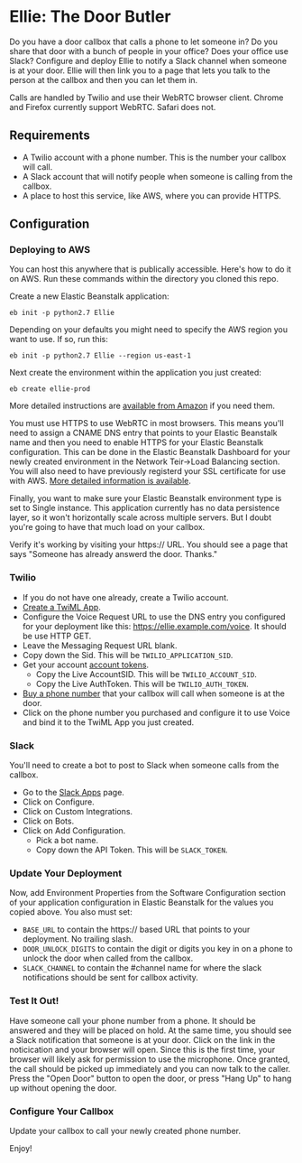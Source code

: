 # Ellie: The Door Butler
Do you have a door callbox that calls a phone to let someone in? Do you share that door with a bunch of people in
your office? Does your office use Slack? Configure and deploy Ellie to notify a Slack channel when someone is at
your door. Ellie will then link you to a page that lets you talk to the person at the callbox and then you can let
them in.

Calls are handled by Twilio and use their WebRTC browser client. Chrome and Firefox currently support WebRTC. Safari does not.

## Requirements

- A Twilio account with a phone number. This is the number your callbox will call.
- A Slack account that will notify people when someone is calling from the callbox.
- A place to host this service, like AWS, where you can provide HTTPS.  

## Configuration

### Deploying to AWS
You can host this anywhere that is publically accessible. Here's how to do it on AWS. Run these commands within the directory
you cloned this repo.

Create a new Elastic Beanstalk application:
```
eb init -p python2.7 Ellie
```

Depending on your defaults you might need to specify the AWS region you want to use. If so, run this:
```
eb init -p python2.7 Ellie --region us-east-1
```

Next create the environment within the application you just created:
```
eb create ellie-prod
```

More detailed instructions are <a href="http://docs.aws.amazon.com/elasticbeanstalk/latest/dg/create-deploy-python-flask.html">available from Amazon</a> if you need them.

You must use HTTPS to use WebRTC in most browsers. This means you'll need to assign a CNAME DNS entry that points to your
Elastic Beanstalk name and then you need to enable HTTPS for your Elastic Beanstalk configuration. This can be done in the 
Elastic Beanstalk Dashboard for your newly created environment in the Network Teir->Load Balancing section. You will also need 
to have previously registerd your SSL certificate for use with AWS. <a href="http://docs.aws.amazon.com/elasticbeanstalk/latest/dg/configuring-https.html">More detailed information is available</a>. 

Finally, you want to make sure your Elastic Beanstalk environment type is set to Single instance. This application currently has no 
data persistence layer, so it won't horizontally scale across multiple servers. But I doubt you're going to have that much load on your callbox. 

Verify it's working by visiting your https:// URL. You should see a page that says "Someone has already answerd the door. Thanks."

### Twilio

- If you do not have one already, create a Twilio account.
- <a href="https://www.twilio.com/user/account/voice/dev-tools/twiml-apps/add">Create a TwiML App</a>.
 - Configure the Voice Request URL to use the DNS entry you configured for your deployment like this: https://ellie.example.com/voice. It should be use HTTP GET.
 - Leave the Messaging Request URL blank.
 - Copy down the Sid. This will be `TWILIO_APPLICATION_SID`.
 - Get your account <a href="https://www.twilio.com/user/account/settings">account tokens</a>.
   - Copy the Live AccountSID. This will be `TWILIO_ACCOUNT_SID`.
   - Copy the Live AuthToken. This will be `TWILIO_AUTH_TOKEN`.
- <a href="https://www.twilio.com/user/account/phone-numbers/search">Buy a phone number</a> that your callbox will call when someone is at the door.
- Click on the phone number you purchased and configure it to use Voice and bind it to the TwiML App you just created.

### Slack
You'll need to create a bot to post to Slack when someone calls from the callbox.
- Go to the <a href="https://slack.com/apps">Slack Apps</a> page.
- Click on Configure.
- Click on Custom Integrations.
- Click on Bots.
- Click on Add Configuration.
  - Pick a bot name.
  - Copy down the API Token. This will be `SLACK_TOKEN`.
  
### Update Your Deployment
Now, add Environment Properties from the Software Configuration section of your application configuration in Elastic Beanstalk for the values you copied above. You also must set:
- `BASE_URL` to contain the https:// based URL that points to your deployment. No trailing slash.
- `DOOR_UNLOCK_DIGITS` to contain the digit or digits you key in on a phone to unlock the door when called from the callbox.
- `SLACK_CHANNEL` to contain the #channel name for where the slack notifications should be sent for callbox activity. 


### Test It Out!
Have someone call your phone number from a phone. It should be answered and they will be placed on hold.
At the same time, you should see a Slack notification that someone is at your door. Click on the link in the noticication and
your browser will open. Since this is the first time, your browser will likely ask for permission to use the microphone. Once granted,
the call should be picked up immediately and you can now talk to the caller. Press the "Open Door" button to open the door, or press "Hang Up"
to hang up without opening the door. 

### Configure Your Callbox
Update your callbox to call your newly created phone number.

Enjoy!